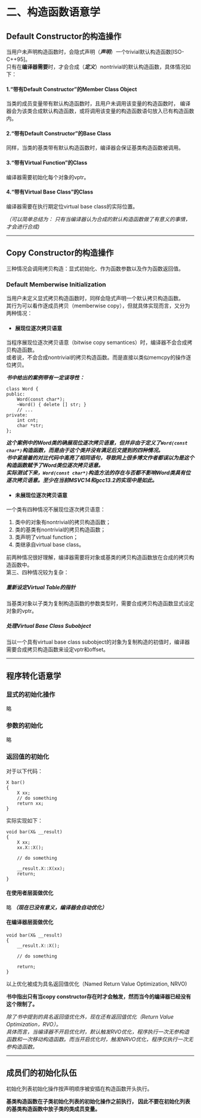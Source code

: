 # 二、构造函数语意学
## Default Constructor的构造操作
当用户未声明构造函数时，会隐式声明（***声明***）一个trivial默认构造函数[ISO-C++95]。  
只有在**编译器需要**时，才会合成（***定义***）nontrivial的默认构造函数，具体情况如下：
#### 1.“带有Default Constructor”的Member Class Object
当类的成员变量带有默认构造函数时，且用户未调用该变量的构造函数时， 
编译器会为该类合成默认构造函数，或将调用该变量的构造函数语句放入已有构造函数内。
#### 2.“带有Default Constructor”的Base Class
同样，当类的基类带有默认构造函数时，编译器会保证基类构造函数被调用。
#### 3.“带有Virtual Function”的Class
编译器需要初始化每个对象的vptr。
#### 4.“带有Virtual Base Class”的Class
编译器需要在执行期定位virtual base class的实际位置。  

*（可以简单总结为：
只有当编译器认为合成的默认构造函数做了有意义的事情，才会进行合成)*  
- - - 
## Copy Constructor的构造操作
三种情况会调用拷贝构造：显式初始化、作为函数参数以及作为函数返回值。
### Default Memberwise Initialization
当用户未定义显式拷贝构造函数时，同样会隐式声明一个默认拷贝构造函数。  
其行为可以看作逐成员拷贝（memberwise copy），但就具体实现而言，又分为两种情况：  
* #### 展现位逐次拷贝语意
当程序展现位逐次拷贝语意（bitwise copy semantices）时，编译器不会合成拷贝构造函数。  
或者说，不会合成nontrivial的拷贝构造函数。而是直接以类似memcpy的操作逐位拷贝。  

***书中给出的案例带有一定误导性：***
```
class Word {
public:
    Word(const char*);
    ~Word() { delete [] str; }
    // ...
private:
    int cnt;
    char *str;
};
```
***这个案例中的Word类的确展现位逐次拷贝语意，但并非由于定义了`Word(const char*)`构造函数，而是由于这个类并没有满足后文提到的四种情况。   
书中紧接着的对比代码中高亮了相同语句，导致网上很多博文作者都误以为是这个构造函数赋予了Word类位逐次拷贝语意。  
实际测试下来，`Word(const char*)`构造方法的存在与否都不影响Word类具有位逐次拷贝语意。至少在当前MSVC14和gcc13.2的实现中是如此。***

* #### 未展现位逐次拷贝语意
一个类有四种情况不展现位逐次拷贝语意：  
1. 类中的对象有nontrivial的拷贝构造函数；
2. 类的基类有nontrivial的拷贝构造函数；
3. 类声明了virtual function；
4. 类继承自virtual base class。  

前两种情况很好理解，编译器需要将对象或基类的拷贝构造函数放在合成的拷贝构造函数中。  
第三、四种情况较为复杂：
##### 重新设定Virtual Table的指针
当基类对象以子类为复制构造函数的参数类型时，需要合成拷贝构造函数显式设定对象的vptr。

##### 处理Virtual Base Class Subobject
当以一个具有virtual base class subobject的对象为复制构造的初值时，编译器需要合成拷贝构造函数来设定vptr和offset。
- - - 
## 程序转化语意学
### 显式的初始化操作
略
### 参数的初始化
略
### 返回值的初始化
对于以下代码：
```
X bar()
{
    X xx;
    // do something
    return xx;
}
```
实际实现如下：
```
void bar(X& __result)
{
    X xx;
    xx.X::X();
    
    // do something
    
    __result.X::X(xx);
    return;
}
```
#### 在使用者层面做优化
略 ***（现在已没有意义，编译器会自动优化）***

#### 在编译器层面做优化
```
void bar(X& __result)
{
    __result.X::X();
    
    // do something

    return;
}
```
以上优化被成为具名返回值优化（Named Return Value Optimization, NRVO)  

**书中指出只有当copy constructor存在时才会触发，然而当今的编译器已经没有这个限制了。**

*除了书中提到的具名返回值优化外，现在还有返回值优化（Return Value Optimization，RVO）。  
具体而言，当编译器不开启优化时，默认触发RVO优化，程序执行一次无参构造函数和一次移动构造函数。而当开启优化时，触发NRVO优化，程序仅执行一次无参构造函数。*

- - -
## 成员们的初始化队伍
初始化列表初始化操作按声明顺序被安插在构造函数开头执行。  

**基类构造函数在子类初始化列表的初始化操作之前执行， 因此不要在初始化列表的基类构造函数中放子类的类成员变量。**
